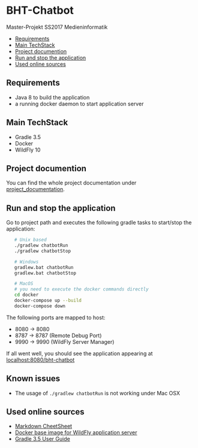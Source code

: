 # BHT-Chatbot
Master-Projekt SS2017 Medieninformatik
<!-- MarkdownTOC -->

- [Requirements](#requirements)
- [Main TechStack](#main-techstack)
- [Project documention](#project-documention)
- [Run and stop the application](#run-and-stop-the-application)
- [Used online sources](#used-online-sources)

<!-- /MarkdownTOC -->

## Requirements
- Java 8  to build the application
- a running docker daemon to start application server

## Main TechStack
- Gradle 3.5
- Docker
- WildFly 10

## Project documention
You can find the whole project documentation under [project_documentation](docu/project_documentation.md).

## Run and stop the application
Go to project path and executes the following gradle tasks to start/stop the application:
 ```bash
    # Unix based
    ./gradlew chatbotRun
    ./gradlew chatbotStop

    # Windows
    gradlew.bat chatbotRun
    gradlew.bat chatbotStop

    # MacOS
    # you need to execute the docker commands directly
    cd docker
    docker-compose up --build
    docker-compose down
 ```

The following ports are mapped to host:
- 8080 -> 8080
- 8787 -> 8787 (Remote Debug Port)
- 9990 -> 9990 (WildFly Server Manager)

If all went well, you should see the application appearing at [localhost:8080/bht-chatbot](http://localhost:8080/bht-chatbot) 

## Known issues
- The usage of `./gradlew chatbotRun` is not working under Mac OSX

## Used online sources
- [Markdown CheetSheet](https://github.com/adam-p/markdown-here/wiki/Markdown-Cheatsheet)
- [Docker base image for WildFly application server](https://hub.docker.com/r/jboss/wildfly/)
- [Gradle 3.5 User Guide](https://docs.gradle.org/3.5/userguide/userguide.html)

